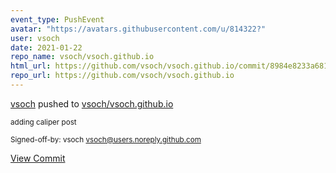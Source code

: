 ```yaml
---
event_type: PushEvent
avatar: "https://avatars.githubusercontent.com/u/814322?"
user: vsoch
date: 2021-01-22
repo_name: vsoch/vsoch.github.io
html_url: https://github.com/vsoch/vsoch.github.io/commit/8984e8233a6816f8b8dcec7da154b069960ec06e
repo_url: https://github.com/vsoch/vsoch.github.io
---
```


<a href='https://github.com/vsoch' target='_blank'>vsoch</a> pushed to <a href='https://github.com/vsoch/vsoch.github.io' target='_blank'>vsoch/vsoch.github.io</a>

<small>adding caliper post

Signed-off-by: vsoch <vsoch@users.noreply.github.com></small>

<a href='https://github.com/vsoch/vsoch.github.io/commit/8984e8233a6816f8b8dcec7da154b069960ec06e' target='_blank'>View Commit</a>